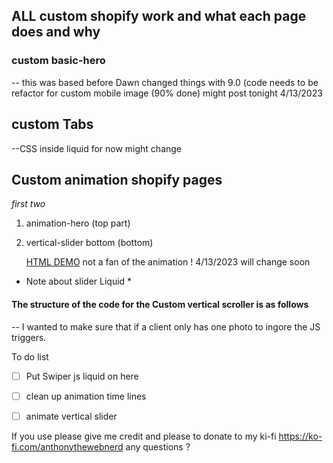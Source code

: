 ## ALL custom shopify work and what each page does and why


### custom basic-hero
-- this was based before Dawn changed things with 9.0 (code needs to be refactor for custom mobile image (90% done) might post tonight 4/13/2023

## custom Tabs
--CSS inside liquid for now might change

## Custom animation shopify pages
  *first two*
1. animation-hero (top part)
2. vertical-slider bottom (bottom) 

  	[HTML DEMO](https://silver-sunflower-d9988a.netlify.app/test)
not a fan of the animation ! 4/13/2023 will change soon 

 * Note about slider Liquid *
#### The structure of the code for the Custom vertical scroller is as follows
 -- I wanted to make sure that if a client only has one photo to ingore the JS triggers.

To do list
- [ ] Put Swiper js liquid on here
- [ ] clean up animation time lines
- [ ] animate vertical slider



If you use please give me credit  and please to donate to my ki-fi  https://ko-fi.com/anthonythewebnerd 
any questions ? 






